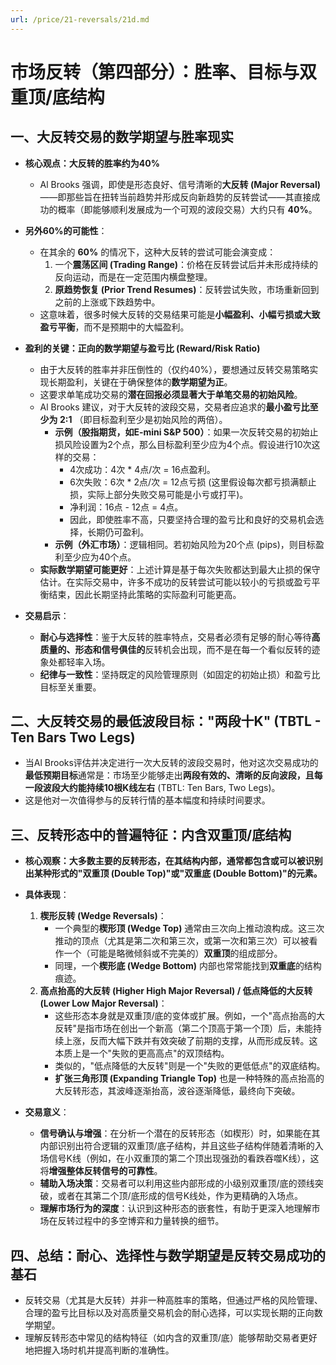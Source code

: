 ```yaml
---
url: /price/21-reversals/21d.md
---
```

# 市场反转（第四部分）：胜率、目标与双重顶/底结构

## 一、大反转交易的数学期望与胜率现实

* **核心观点：大反转的胜率约为40%**
  * Al Brooks 强调，即使是形态良好、信号清晰的**大反转 (Major Reversal)**——即那些旨在扭转当前趋势并形成反向新趋势的反转尝试——其直接成功的概率（即能够顺利发展成为一个可观的波段交易）大约只有 **40%**。

* **另外60%的可能性**：
  * 在其余的 **60%** 的情况下，这种大反转的尝试可能会演变成：
    1. 一个**震荡区间 (Trading Range)**：价格在反转尝试后并未形成持续的反向运动，而是在一定范围内横盘整理。
    2. **原趋势恢复 (Prior Trend Resumes)**：反转尝试失败，市场重新回到之前的上涨或下跌趋势中。
  * 这意味着，很多时候大反转的交易结果可能是**小幅盈利、小幅亏损或大致盈亏平衡**，而不是预期中的大幅盈利。

* **盈利的关键：正向的数学期望与盈亏比 (Reward/Risk Ratio)**
  * 由于大反转的胜率并非压倒性的（仅约40%），要想通过反转交易策略实现长期盈利，关键在于确保整体的**数学期望为正**。
  * 这要求单笔成功交易的**潜在回报必须显著大于单笔交易的初始风险**。
  * Al Brooks 建议，对于大反转的波段交易，交易者应追求的**最小盈亏比至少为 2:1** （即目标盈利至少是初始风险的两倍）。
    * **示例（股指期货，如E-mini S\&P 500）**：如果一次反转交易的初始止损风险设置为2个点，那么目标盈利至少应为4个点。假设进行10次这样的交易：
      * 4次成功：4次 \* 4点/次 = 16点盈利。
      * 6次失败：6次 \* 2点/次 = 12点亏损 (这里假设每次都亏损满额止损，实际上部分失败交易可能是小亏或打平)。
      * 净利润：16点 - 12点 = 4点。
      * 因此，即使胜率不高，只要坚持合理的盈亏比和良好的交易机会选择，长期仍可盈利。
    * **示例（外汇市场）**：逻辑相同。若初始风险为20个点 (pips)，则目标盈利至少应为40个点。
  * **实际数学期望可能更好**：上述计算是基于每次失败都达到最大止损的保守估计。在实际交易中，许多不成功的反转尝试可能以较小的亏损或盈亏平衡结束，因此长期坚持此策略的实际盈利可能更高。

* **交易启示**：
  * **耐心与选择性**：鉴于大反转的胜率特点，交易者必须有足够的耐心等待**高质量的、形态和信号俱佳的**反转机会出现，而不是在每一个看似反转的迹象处都轻率入场。
  * **纪律与一致性**：坚持既定的风险管理原则（如固定的初始止损）和盈亏比目标至关重要。

## 二、大反转交易的最低波段目标："两段十K" (TBTL - Ten Bars Two Legs)

* 当Al Brooks评估并决定进行一次大反转的波段交易时，他对这次交易成功的**最低预期目标**通常是：市场至少能够走出**两段有效的、清晰的反向波段，且每一段波段大约能持续10根K线左右** (TBTL: Ten Bars, Two Legs)。
* 这是他对一次值得参与的反转行情的基本幅度和持续时间要求。

## 三、反转形态中的普遍特征：内含双重顶/底结构

* **核心观察：大多数主要的反转形态，在其结构内部，通常都包含或可以被识别出某种形式的"双重顶 (Double Top)"或"双重底 (Double Bottom)"的元素。**

* **具体表现**：
  1. **楔形反转 (Wedge Reversals)**：
     * 一个典型的**楔形顶 (Wedge Top)** 通常由三次向上推动浪构成。这三次推动的顶点（尤其是第二次和第三次，或第一次和第三次）可以被看作一个（可能是略微倾斜或不完美的）**双重顶**的组成部分。
     * 同理，一个**楔形底 (Wedge Bottom)** 内部也常常能找到**双重底**的结构痕迹。
  2. **高点抬高的大反转 (Higher High Major Reversal) / 低点降低的大反转 (Lower Low Major Reversal)**：
     * 这些形态本身就是双重顶/底的变体或扩展。例如，一个"高点抬高的大反转"是指市场在创出一个新高（第二个顶高于第一个顶）后，未能持续上涨，反而大幅下跌并有效突破了前期的支撑，从而形成反转。这本质上是一个"失败的更高高点"的双顶结构。
     * 类似的，"低点降低的大反转"则是一个"失败的更低低点"的双底结构。
     * **扩张三角形顶 (Expanding Triangle Top)** 也是一种特殊的高点抬高的大反转形态，其波峰逐渐抬高，波谷逐渐降低，最终向下突破。

* **交易意义**：
  * **信号确认与增强**：在分析一个潜在的反转形态（如楔形）时，如果能在其内部识别出符合逻辑的双重顶/底子结构，并且这些子结构伴随着清晰的入场信号K线（例如，在小双重顶的第二个顶出现强劲的看跌吞噬K线），这将**增强整体反转信号的可靠性**。
  * **辅助入场决策**：交易者可以利用这些内部形成的小级别双重顶/底的颈线突破，或者在其第二个顶/底形成的信号K线处，作为更精确的入场点。
  * **理解市场行为的深度**：认识到这种形态的嵌套性，有助于更深入地理解市场在反转过程中的多空博弈和力量转换的细节。

## 四、总结：耐心、选择性与数学期望是反转交易成功的基石

* 反转交易（尤其是大反转）并非一种高胜率的策略，但通过严格的风险管理、合理的盈亏比目标以及对高质量交易机会的耐心选择，可以实现长期的正向数学期望。
* 理解反转形态中常见的结构特征（如内含的双重顶/底）能够帮助交易者更好地把握入场时机并提高判断的准确性。
